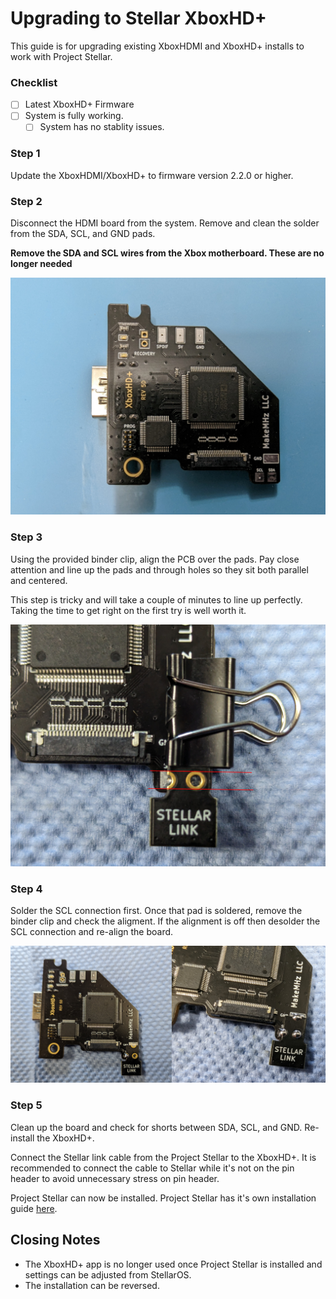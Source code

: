 # Upgrading to Stellar XboxHD+
This guide is for upgrading existing XboxHDMI and XboxHD+ installs to work with Project Stellar.

### Checklist
- [ ] Latest XboxHD+ Firmware
- [ ] System is fully working.
  - [ ] System has no stablity issues.

### Step 1
Update the XboxHDMI/XboxHD+ to firmware version 2.2.0 or higher.

### Step 2
Disconnect the HDMI board from the system. Remove and clean the solder from the SDA, SCL, and GND pads.

**Remove the SDA and SCL wires from the Xbox motherboard. These are no longer needed**

![Clean Board](./images/clean_board.jpg)

### Step 3
Using the provided binder clip, align the PCB over the pads. Pay close attention and line up the pads and through holes so they sit both parallel and centered.

This step is tricky and will take a couple of minutes to line up perfectly. Taking the time to get right on the first try is well worth it.

![Clean Board](./images/qsb_alignment.jpg)

### Step 4
Solder the SCL connection first. Once that pad is soldered, remove the binder clip and check the aligment. If the alignment is off then desolder the SCL connection and re-align the board.

![Solder](./images/solder.jpg)

### Step 5
Clean up the board and check for shorts between SDA, SCL, and GND. Re-install the XboxHD+.

Connect the Stellar link cable from the Project Stellar to the XboxHD+. It is recommended to connect the cable to Stellar while it's not on the pin header to avoid unnecessary stress on pin header.

Project Stellar can now be installed. Project Stellar has it's own installation guide [here](/project-stellar/installation-guide).

## Closing Notes
- The XboxHD+ app is no longer used once Project Stellar is installed and settings can be adjusted from StellarOS.
- The installation can be reversed.
